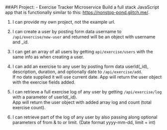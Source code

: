 ##API Project:  - Exercise Tracker Microservice
Build a full stack JavaScript app that is functionally similar to this: https://nonstop-pond.glitch.me/.

1. I can provide my own project, not the example url.

1. I can create a user by posting form data username to `/api/exercise/new-user` and returned will be an object with username and _id.

1. I can get an array of all users by getting `api/exercise/users` with the same info as when creating a user.

1. I can add an exercise to any user by posting form data userId(_id), description, duration, and optionally date to `/api/exercise/add`.    
If no date supplied it will use current date. App will return the user object with the exercise fields added.

1. I can retrieve a full exercise log of any user by getting `/api/exercise/log` with a parameter of userId(_id).     
App will return the user object with added array log and count (total exercise count).

1. I can retrieve part of the log of any user by also passing along optional parameters of from & to or limit. (Date format yyyy-mm-dd, limit = int)